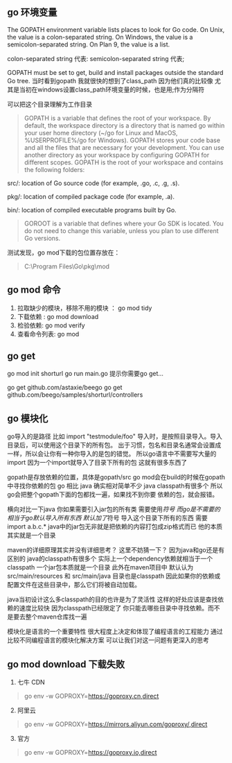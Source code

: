 ## go 环境变量
The GOPATH environment variable lists places to look for Go code. On Unix, the value is a colon-separated string. On Windows, the value is a semicolon-separated string. On Plan 9, the value is a list.

colon-separated string 代表:
semicolon-separated string 代表;

GOPATH must be set to get, build and install packages outside the standard Go tree.
当时看到gopath 我就很快的想到了class_path 因为他们真的比较像
尤其是当初在windows设置class_path环境变量的时候，也是用;作为分隔符


可以把这个目录理解为工作目录

>GOPATH is a variable that defines the root of your workspace. By default, the workspace directory is a directory that is named go within your user home directory (~/go for Linux and MacOS, %USERPROFILE%/go for Windows). GOPATH stores your code base and all the files that are necessary for your development. You can use another directory as your workspace by configuring GOPATH for different scopes. GOPATH is the root of your workspace and contains the following folders:

src/: location of Go source code (for example, .go, .c, .g, .s).

pkg/: location of compiled package code (for example, .a).

bin/: location of compiled executable programs built by Go.

>GOROOT is a variable that defines where your Go SDK is located. You do not need to change this variable, unless you plan to use different Go versions.

测试发现，go mod下载的包位置存放在：
>C:\Program Files\Go\pkg\mod


## go mod 命令
1. 拉取缺少的模块，移除不用的模块 ： go mod tidy
2. 下载依赖 : go mod download
3. 检验依赖: go mod verify
4. 查看命令列表: go mod

## go get
go mod init shorturl
go run main.go
提示你需要go get...

go get github.com/astaxie/beego
go get github.com/beego/samples/shorturl/controllers

## go 模块化
go导入的是路径 
比如
import "testmodule/foo"
导入时，是按照目录导入。导入目录后，可以使用这个目录下的所有包。
出于习惯，包名和目录名通常会设置成一样，所以会让你有一种你导入的是包的错觉。
所以go语言中不需要写大量的import
因为一个import就导入了目录下所有的包 这就有很多东西了

gopath是存放依赖的位置，具体是gopath/src
go mod会在build的时候在gopath中寻找你依赖的包
go 相比 java 确实相对简单不少 java classpath有很多个
所以go会把整个gopath下面的包都找一遍，如果找不到你要
依赖的包，就会报错。


横向对比一下java
你如果需要引入jar包的所有类 需要使用*符号 而go是不需要的
相当于go默认导入所有东西 默认加了*符号 导入这个目录下所有的东西
需要import a.b.c.*
java中的jar包无非就是把依赖的内容打包成zip格式而已
他的本质其实就是一个目录

maven的详细原理其实并没有详细思考？
这里不妨猜一下？
因为java和go还是有区别的 java的classpath有很多个
实际上一个dependency依赖就相当于一个classpath 一个jar包本质就是一个目录
此外在maven项目中 默认认为src/main/resources 和 src/main/java 目录也是classpath 因此如果你的依赖或配置文件在这些目录中，那么它们将被自动加载。

java当初设计这么多classpath的目的也许是为了灵活性
这样的好处应该是查找依赖的速度比较快 因为classpath已经限定了
你只能去哪些目录中寻找依赖。而不是要去整个maven仓库找一遍

模块化是语言的一个重要特性 很大程度上决定和体现了编程语言的工程能力
通过比较不同编程语言的模块化解决方案 可以让我们对这一问题有更深入的思考


## go mod download 下载失败
1. 七牛 CDN
>go env -w GOPROXY=https://goproxy.cn,direct
2. 阿里云
>go env -w GOPROXY=https://mirrors.aliyun.com/goproxy/,direct
3. 官方
>go env -w  GOPROXY=https://goproxy.io,direct
